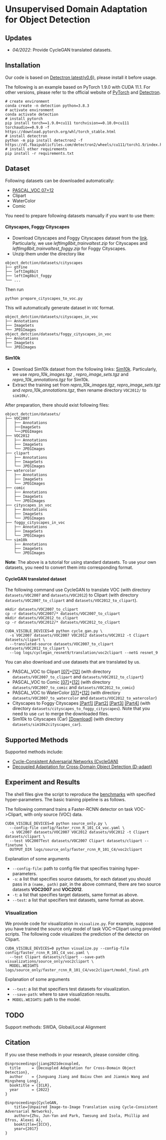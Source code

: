 # Unsupervised Domain Adaptation for Object Detection

## Updates
- *04/2022*: Provide CycleGAN translated datasets.


## Installation
Our code is based on [Detectron latest(v0.6)](https://detectron2.readthedocs.io/en/latest/tutorials/install.html), please install it before usage.

The following is an example based on PyTorch 1.9.0 with CUDA 11.1. For other versions, please refer to 
the official website of [PyTorch](https://pytorch.org/) and 
[Detectron](https://detectron2.readthedocs.io/en/latest/tutorials/install.html).
```shell
# create environment
conda create -n detection python=3.8.3
# activate environment
conda activate detection
# install pytorch 
pip install torch==1.9.0+cu111 torchvision==0.10.0+cu111 torchaudio==0.9.0 -f https://download.pytorch.org/whl/torch_stable.html
# install detectron
python -m pip install detectron2 -f https://dl.fbaipublicfiles.com/detectron2/wheels/cu111/torch1.9/index.html
# install other requirements
pip install -r requirements.txt
```

## Dataset

Following datasets can be downloaded automatically:
- [PASCAL_VOC 07+12](http://host.robots.ox.ac.uk/pascal/VOC/)
- Clipart
- WaterColor
- Comic

You need to prepare following datasets manually if you want to use them:

#### Cityscapes, Foggy Cityscapes
  - Download Cityscapes and Foggy Cityscapes dataset from the [link](https://www.cityscapes-dataset.com/downloads/). Particularly, we use *leftImg8bit_trainvaltest.zip* for Cityscapes and *leftImg8bit_trainvaltest_foggy.zip* for Foggy Cityscapes.
  - Unzip them under the directory like

```
object_detction/datasets/cityscapes
├── gtFine
├── leftImg8bit
├── leftImg8bit_foggy
└── ...
```
Then run 
```
python prepare_cityscapes_to_voc.py 
```
This will automatically generate dataset in `VOC` format.
```
object_detction/datasets/cityscapes_in_voc
├── Annotations
├── ImageSets
└── JPEGImages
object_detction/datasets/foggy_cityscapes_in_voc
├── Annotations
├── ImageSets
└── JPEGImages
```

#### Sim10k
  - Download Sim10k dataset from the following links: [Sim10k](https://fcav.engin.umich.edu/projects/driving-in-the-matrix). Particularly, we use *repro_10k_images.tgz* , *repro_image_sets.tgz* and *repro_10k_annotations.tgz* for Sim10k.
  - Extract the training set from *repro_10k_images.tgz*, *repro_image_sets.tgz* and *repro_10k_annotations.tgz*, then rename directory `VOC2012/` to `sim10k/`.
  
After preparation, there should exist following files:
```
object_detction/datasets/
├── VOC2007
│   ├── Annotations
│   ├──ImageSets
│   └──JPEGImages
├── VOC2012
│   ├── Annotations
│   ├── ImageSets
│   └── JPEGImages
├── clipart
│   ├── Annotations
│   ├── ImageSets
│   └── JPEGImages
├── watercolor
│   ├── Annotations
│   ├── ImageSets
│   └── JPEGImages
├── comic
│   ├── Annotations
│   ├── ImageSets
│   └── JPEGImages
├── cityscapes_in_voc
│   ├── Annotations
│   ├── ImageSets
│   └── JPEGImages
├── foggy_cityscapes_in_voc
│   ├── Annotations
│   ├── ImageSets
│   └── JPEGImages
└── sim10k
    ├── Annotations
    ├── ImageSets
    └── JPEGImages
```

**Note**: The above is a tutorial for using standard datasets. To use your own datasets, 
you need to convert them into corresponding format.

#### CycleGAN translated dataset

The following command use CycleGAN to translate VOC (with directory `datasets/VOC2007` and `datasets/VOC2012`) to Clipart (with directory `datasets/VOC2007_to_clipart` and `datasets/VOC2012_to_clipart`).
```
mkdir datasets/VOC2007_to_clipart
cp -r datasets/VOC2007/* datasets/VOC2007_to_clipart
mkdir datasets/VOC2012_to_clipart
cp -r datasets/VOC2012/* datasets/VOC2012_to_clipart

CUDA_VISIBLE_DEVICES=0 python cycle_gan.py \
  -s VOC2007 datasets/VOC2007 VOC2012 datasets/VOC2012 -t Clipart datasets/clipart \
  --translated-source datasets/VOC2007_to_clipart datasets/VOC2012_to_clipart \
  --log logs/cyclegan_resnet9/translation/voc2clipart --netG resnet_9
```

You can also download and use datasets that are translated by us.

- PASCAL_VOC to Clipart [[07]](https://cloud.tsinghua.edu.cn/f/1b6b060d202145aea416/?dl=1)+[[12]](https://cloud.tsinghua.edu.cn/f/818dbd8e41a043fab7c3/?dl=1) (with directory `datasets/VOC2007_to_clipart` and `datasets/VOC2012_to_clipart`)
- PASCAL_VOC to Comic [[07]](https://cloud.tsinghua.edu.cn/f/89382bba64514210a9f8/?dl=1)+[[12]](https://cloud.tsinghua.edu.cn/f/f90289137fd5465f806d/?dl=1) (with directory `datasets/VOC2007_to_comic` and `datasets/VOC2012_to_comic`)
- PASCAL_VOC to WaterColor [[07]](https://cloud.tsinghua.edu.cn/f/8e982e9f21294b38be8a/?dl=1)+[[12]](https://cloud.tsinghua.edu.cn/f/b8235034cb4247ce809f/?dl=1) (with directory `datasets/VOC2007_to_watercolor` and `datasets/VOC2012_to_watercolor`)
- Cityscapes to Foggy Cityscapes [[Part1]](https://cloud.tsinghua.edu.cn/f/09ceeb25a476481bae29/?dl=1) [[Part2]](https://cloud.tsinghua.edu.cn/f/51fb05d3ee614e7d87a0/?dl=1) [[Part3]](https://cloud.tsinghua.edu.cn/f/646415daf6b344c3a9e3/?dl=1) [[Part4]](https://cloud.tsinghua.edu.cn/f/008d5d3c54344f83b101/?dl=1) (with directory `datasets/cityscapes_to_foggy_cityscapes`). Note that you need to use ``cat`` to merge the downloaded files.
- Sim10k to Cityscapes (Car) [[Download]](https://cloud.tsinghua.edu.cn/f/33ac656fcde34f758dcd/?dl=1) (with directory `datasets/sim10k2cityscapes_car`).


## Supported Methods

Supported methods include:

- [Cycle-Consistent Adversarial Networks (CycleGAN)](https://arxiv.org/pdf/1703.10593.pdf)
- [Decoupled Adaptation for Cross-Domain Object Detection (D-adapt)](https://arxiv.org/abs/2110.02578)

## Experiment and Results

The shell files give the script to reproduce the [benchmarks](/docs/dalib/benchmarks/object_detection.rst) with specified hyper-parameters.
The basic training pipeline is as follows.

The following command trains a Faster-RCNN detector on task VOC->Clipart, with only source (VOC) data.
```
CUDA_VISIBLE_DEVICES=0 python source_only.py \
  --config-file config/faster_rcnn_R_101_C4_voc.yaml \
  -s VOC2007 datasets/VOC2007 VOC2012 datasets/VOC2012 -t Clipart datasets/clipart \
  --test VOC2007Test datasets/VOC2007 Clipart datasets/clipart --finetune \
  OUTPUT_DIR logs/source_only/faster_rcnn_R_101_C4/voc2clipart
```
Explanation of some arguments
- `--config-file`: path to config file that specifies training hyper-parameters.
- `-s`: a list that specifies source datasets, for each dataset you should pass in a `(name, path)` pair, in the
    above command, there are two source datasets **VOC2007** and **VOC2012**.
- `-t`: a list that specifies target datasets, same format as above.
- `--test`: a list that specifiers test datasets, same format as above.



### Visualization
We provide code for visualization in `visualize.py`. For example, suppose you have trained the source only model 
of task VOC->Clipart using provided scripts. The following code visualizes the prediction of the 
detector on Clipart.
```shell
CUDA_VISIBLE_DEVICES=0 python visualize.py --config-file config/faster_rcnn_R_101_C4_voc.yaml \
  --test Clipart datasets/clipart --save-path visualizations/source_only/voc2clipart \
  MODEL.WEIGHTS logs/source_only/faster_rcnn_R_101_C4/voc2clipart/model_final.pth
```
Explanation of some arguments
- `--test`: a list that specifiers test datasets for visualization.
- `--save-path`: where to save visualization results.
- `MODEL.WEIGHTS`: path to the model.

## TODO
Support methods: SWDA, Global/Local Alignment

## Citation
If you use these methods in your research, please consider citing.

```
@inproceedings{jiang2021decoupled,
  title     = {Decoupled Adaptation for Cross-Domain Object Detection},
  author    = {Junguang Jiang and Baixu Chen and Jianmin Wang and Mingsheng Long},
  booktitle = {ICLR},
  year      = {2022}
}

@inproceedings{CycleGAN,
    title={Unpaired Image-to-Image Translation using Cycle-Consistent Adversarial Networks},
    author={Zhu, Jun-Yan and Park, Taesung and Isola, Phillip and Efros, Alexei A},
    booktitle={ICCV},
    year={2017}
}
```
